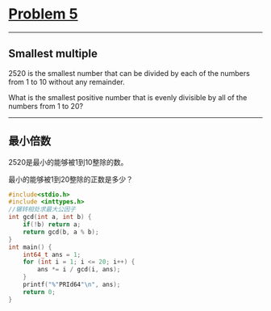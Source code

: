 # [Problem 5](https://projecteuler.net/problem=5)

------

## **Smallest multiple**

2520 is the smallest number that can be divided by each of the numbers from 1 to 10 without any remainder.

What is the smallest positive number that is evenly divisible by all of the numbers from 1 to 20?

------

## **最小倍数**

2520是最小的能够被1到10整除的数。

最小的能够被1到20整除的正数是多少？



```c
#include<stdio.h>
#include <inttypes.h>
//辗转相处求最大公因子
int gcd(int a, int b) {
    if(!b) return a;
    return gcd(b, a % b);
}
int main() {
    int64_t ans = 1;
    for (int i = 1; i <= 20; i++) {
        ans *= i / gcd(i, ans);
    }
    printf("%"PRId64"\n", ans);
    return 0;
}

```

